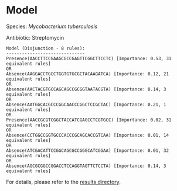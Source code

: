 
# Model

Species: *Mycobacterium tuberculosis*

Antibiotic: Streptomycin

```
Model (Disjunction - 8 rules):
------------------------------
Presence(AACCTTCCGAAGCGCCGAGTTCGGCTTCCTC) [Importance: 0.53, 31 equivalent rules]
OR
Absence(AAGGACCTGCCTGGTGTGCGCTACAAGATCA) [Importance: 0.12, 21 equivalent rules]
OR
Absence(AACTACGTGCCAGCAGCCGCGGTAATACGTA) [Importance: 0.14, 3 equivalent rules]
OR
Absence(AATGGCACGCCCGGCAACCCGGCTCCGCTAC) [Importance: 0.21, 1 equivalent rules]
OR
Presence(AACCGCGTCGGCTACCATCGAGCCTCGTGCC) [Importance: 0.02, 31 equivalent rules]
OR
Absence(CCTGGCCGGTGCCCACCCGCAGCACCGTCAA) [Importance: 0.01, 14 equivalent rules]
OR
Absence(ATCGACATTCCGGCAGCGCCGGGCATCGGAA) [Importance: 0.01, 32 equivalent rules]
OR
Absence(AGCGCGGCCGGACCTCCAGGTAGTTCTCCTA) [Importance: 0.14, 3 equivalent rules]

```

For details, please refer to the [results directory](../../../../../results/scm_b/mycobacterium%20tuberculosis/streptomycin/repeat_1/).

